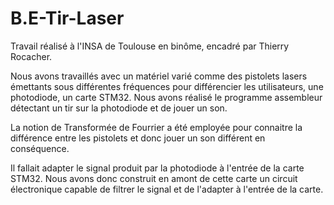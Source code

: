 # B.E-Tir-Laser

Travail réalisé à l'INSA de Toulouse en binôme, encadré par Thierry Rocacher.

Nous avons travaillés avec un matériel varié comme des pistolets lasers émettants sous différentes fréquences pour 
différencier les utilisateurs, une photodiode, un carte STM32. Nous avons réalisé le programme assembleur détectant 
un tir sur la photodiode et de jouer un son.

La notion de Transformée de Fourrier a été employée pour connaitre la différence entre les pistolets et donc jouer 
un son différent en conséquence.

Il fallait adapter le signal produit par la photodiode à l'entrée de la carte STM32. 
Nous avons donc construit en amont de cette carte un circuit électronique capable 
de filtrer le signal et de l'adapter à l'entrée de la carte.
